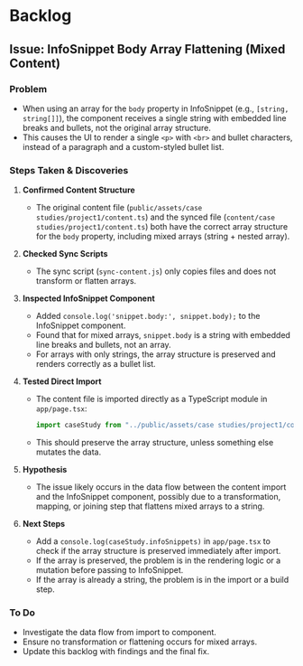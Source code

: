 # Backlog

## Issue: InfoSnippet Body Array Flattening (Mixed Content)

### Problem
- When using an array for the `body` property in InfoSnippet (e.g., `[string, string[]]`), the component receives a single string with embedded line breaks and bullets, not the original array structure.
- This causes the UI to render a single `<p>` with `<br>` and bullet characters, instead of a paragraph and a custom-styled bullet list.

### Steps Taken & Discoveries

1. **Confirmed Content Structure**
   - The original content file (`public/assets/case studies/project1/content.ts`) and the synced file (`content/case studies/project1/content.ts`) both have the correct array structure for the `body` property, including mixed arrays (string + nested array).

2. **Checked Sync Scripts**
   - The sync script (`sync-content.js`) only copies files and does not transform or flatten arrays.

3. **Inspected InfoSnippet Component**
   - Added `console.log('snippet.body:', snippet.body);` to the InfoSnippet component.
   - Found that for mixed arrays, `snippet.body` is a string with embedded line breaks and bullets, not an array.
   - For arrays with only strings, the array structure is preserved and renders correctly as a bullet list.

4. **Tested Direct Import**
   - The content file is imported directly as a TypeScript module in `app/page.tsx`:
     ```ts
     import caseStudy from "../public/assets/case studies/project1/content";
     ```
   - This should preserve the array structure, unless something else mutates the data.

5. **Hypothesis**
   - The issue likely occurs in the data flow between the content import and the InfoSnippet component, possibly due to a transformation, mapping, or joining step that flattens mixed arrays to a string.

6. **Next Steps**
   - Add a `console.log(caseStudy.infoSnippets)` in `app/page.tsx` to check if the array structure is preserved immediately after import.
   - If the array is preserved, the problem is in the rendering logic or a mutation before passing to InfoSnippet.
   - If the array is already a string, the problem is in the import or a build step.

### To Do
- Investigate the data flow from import to component.
- Ensure no transformation or flattening occurs for mixed arrays.
- Update this backlog with findings and the final fix. 